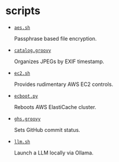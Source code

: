 # scripts

* [`aes.sh`](/aes.md)

    Passphrase based file encryption.

* [`catalog.groovy`](/catalog.md)

    Organizes JPEGs by EXIF timestamp.

* [`ec2.sh`](/ec2.md)

    Provides rudimentary AWS EC2 controls.
    
* [`ecboot.py`](/ecboot.md) 

    Reboots AWS ElastiCache cluster.

* [`ghs.groovy`](/ghs.md)

    Sets GitHub commit status.

* [`llm.sh`](/llm.md)

    Launch a LLM locally via Ollama.
